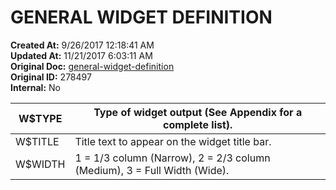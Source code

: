 # GENERAL WIDGET DEFINITION

**Created At:** 9/26/2017 12:18:41 AM  
**Updated At:** 11/21/2017 6:03:11 AM  
**Original Doc:** [general-widget-definition](https://docs.zumasys.com/36577-mv-dashboard/general-widget-definition)  
**Original ID:** 278497  
**Internal:** No  



| W$TYPE<br> | Type of widget output (See Appendix for a complete list).<br> |
| --- | --- |
| W$TITLE<br> | Title text to appear on the widget title bar.<br> |
| W$WIDTH<br> | 1 = 1/3 column (Narrow), 2 = 2/3 column (Medium), 3 = Full Width (Wide).<br> |

